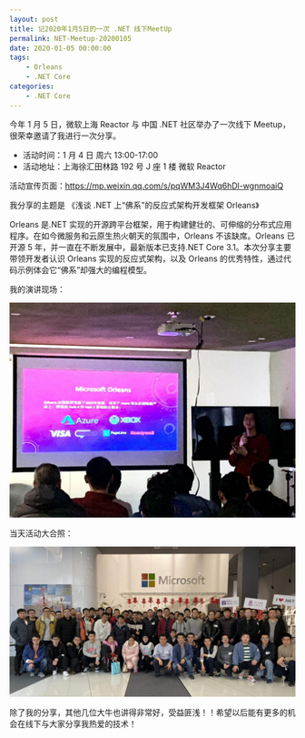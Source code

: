 ```yaml
---
layout: post
title: 记2020年1月5日的一次 .NET 线下MeetUp
permalink: NET-Meetup-20200105
date: 2020-01-05 00:00:00
tags:
    - Orleans
    - .NET Core
categories:
    - .NET Core
---
```


今年 1 月 5 日，微软上海 Reactor 与 中国 .NET 社区举办了一次线下 Meetup，很荣幸邀请了我进行一次分享。

-   活动时间：1 月 4 日 周六 13:00-17:00
-   活动地址：上海徐汇田林路 192 号 J 座 1 楼 微软 Reactor

活动宣传页面：https://mp.weixin.qq.com/s/pqWM3J4Wq6hDl-wgnmoaiQ

我分享的主题是 《浅谈 .NET 上“佛系”的反应式架构开发框架 Orleans》

Orleans 是.NET 实现的开源跨平台框架，用于构建健壮的、可伸缩的分布式应用程序。在如今微服务和云原生热火朝天的氛围中，Orleans 不该缺席。Orleans 已开源 5 年，并一直在不断发展中，最新版本已支持.NET Core 3.1。本次分享主要带领开发者认识 Orleans 实现的反应式架构，以及 Orleans 的优秀特性，通过代码示例体会它“佛系”却强大的编程模型。

我的演讲现场：

![](/images/dotnet-meetup/meetup-orleans-share.jpg)

当天活动大合照：

![](/images/dotnet-meetup/20200105-meetup-people.jpg)

除了我的分享，其他几位大牛也讲得非常好，受益匪浅！！希望以后能有更多的机会在线下与大家分享我热爱的技术！
